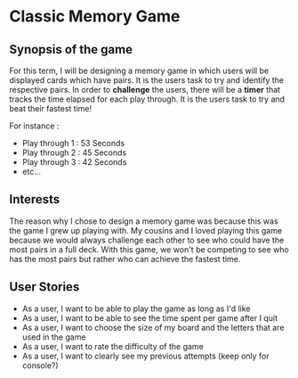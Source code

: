 # Classic Memory Game

## Synopsis of the game


For this term, I will be designing a memory game in which users will be
displayed cards which have pairs. It is the users task to try and identify 
the respective pairs. In order to **challenge** the users, there will be a
**timer** that tracks the time elapsed for each play through. It is the users
task to try and beat their fastest time!

For instance :

- Play through 1 : 53 Seconds
- Play through 2 : 45 Seconds
- Play through 3 : 42 Seconds
- etc...


## Interests

The reason why I chose to design a memory game was because this was the game
I grew up playing with. My cousins and I loved playing this game because 
we would always challenge each other to see who could have the most 
pairs in a full deck. With this game, we won't be competing to see who has the most pairs but rather
who can achieve the fastest time.


## User Stories

- As a user, I want to be able to play the game as long as I'd like
- As a user, I want to be able to see the time spent per game after I quit
- As a user, I want to choose the size of my board and the letters that are used in the game
- As a user, I want to rate the difficulty of the game
- As a user, I want to clearly see my previous attempts (keep only for console?)



